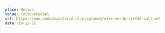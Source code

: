 ```yaml
---
place: Heiloo
venue: Cultuurkoepel
url: https://www.podiumvictorie.nl/programma/wies-en-de-liefde-cultuurkoepel-heiloo-19/12/21
date: 19-12-21
---
```

